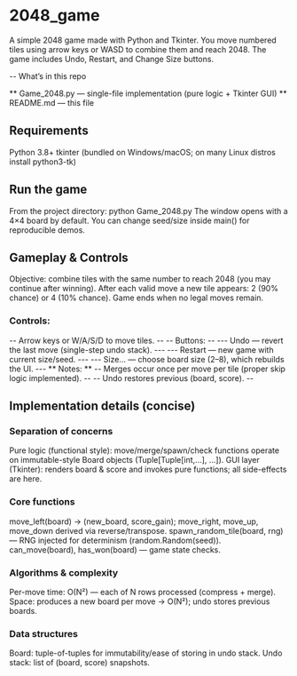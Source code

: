 # 2048_game
A simple 2048 game made with Python and Tkinter. You move numbered tiles using arrow keys or WASD to combine them and reach 2048. The game includes Undo, Restart, and Change Size buttons.

-- What’s in this repo

** Game_2048.py — single-file implementation (pure logic + Tkinter GUI)
** README.md — this file

## Requirements
 Python 3.8+
 tkinter (bundled on Windows/macOS; on many Linux distros install python3-tk)

## Run the game
 From the project directory:
 python Game_2048.py
 The window opens with a 4×4 board by default. You can change seed/size inside main() for reproducible demos.

## Gameplay & Controls

Objective: combine tiles with the same number to reach 2048 (you may continue after winning).
After each valid move a new tile appears: 2 (90% chance) or 4 (10% chance).
Game ends when no legal moves remain.
### Controls:
-- Arrow keys or W/A/S/D to move tiles. --
-- Buttons: -- 
--- Undo — revert the last move (single-step undo stack). ---
--- Restart — new game with current size/seed. ---
--- Size... — choose board size (2–8), which rebuilds the UI. ---
** Notes: **
-- Merges occur once per move per tile (proper skip logic implemented). --
-- Undo restores previous (board, score). --

## Implementation details (concise)
### Separation of concerns
Pure logic (functional style): move/merge/spawn/check functions operate on immutable-style Board objects (Tuple[Tuple[int,...], ...]).
GUI layer (Tkinter): renders board & score and invokes pure functions; all side-effects are here.
### Core functions
move_left(board) -> (new_board, score_gain); move_right, move_up, move_down derived via reverse/transpose.
spawn_random_tile(board, rng) — RNG injected for determinism (random.Random(seed)).
can_move(board), has_won(board) — game state checks.
### Algorithms & complexity
Per-move time: O(N²) — each of N rows processed (compress + merge).
Space: produces a new board per move → O(N²); undo stores previous boards.
### Data structures
Board: tuple-of-tuples for immutability/ease of storing in undo stack.
Undo stack: list of (board, score) snapshots.
